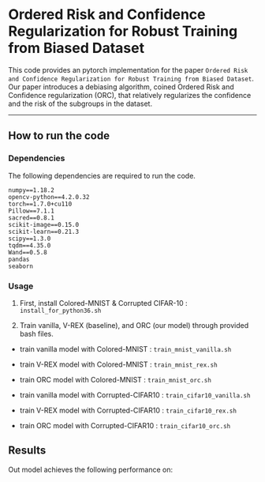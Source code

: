 # Ordered Risk and Confidence Regularization for Robust Training from Biased Dataset

This code provides an pytorch implementation for the paper `Ordered Risk and Confidence Regularization for Robust Training from Biased Dataset`.
Our paper introduces a debiasing algorithm, coined Ordered Risk and Confidence regularization (ORC), that relatively regularizes the confidence and the risk of the subgroups in the dataset.

--------------------
## How to run the code

### Dependencies

The following dependencies are required to run the code.
```
numpy==1.18.2
opencv-python==4.2.0.32
torch==1.7.0+cu110
Pillow==7.1.1
sacred==0.8.1
scikit-image==0.15.0
scikit-learn==0.21.3
scipy==1.3.0
tqdm==4.35.0
Wand==0.5.8
pandas
seaborn
```
### Usage

1. First, install Colored-MNIST & Corrupted CIFAR-10 : `install_for_python36.sh`

2. Train vanilla, V-REX (baseline), and ORC (our model) through provided bash files.

  - train vanilla model with Colored-MNIST : `train_mnist_vanilla.sh`
  - train V-REX model with Colored-MNIST : `train_mnist_rex.sh`
  - train ORC model with Colored-MNIST : `train_mnist_orc.sh`

  - train vanilla model with Corrupted-CIFAR10 : `train_cifar10_vanilla.sh`
  - train V-REX model with Corrupted-CIFAR10 : `train_cifar10_rex.sh`
  - train ORC model with Corrupted-CIFAR10 : `train_cifar10_orc.sh`


## Results
Out model achieves the following performance on:


